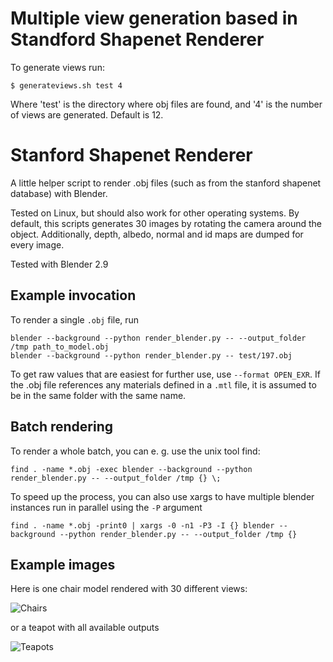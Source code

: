 
# Multiple view generation based in Standford Shapenet Renderer

To generate views run:
```
$ generateviews.sh test 4
```
Where 'test' is the directory where obj files are found, and '4' is the number of views are generated. Default is 12.

# Stanford Shapenet Renderer

A little helper script to render .obj files (such as from the stanford shapenet database) with Blender.

Tested on Linux, but should also work for other operating systems.
By default, this scripts generates 30 images by rotating the camera around the object.
Additionally, depth, albedo, normal and id maps are dumped for every image.

Tested with Blender 2.9

## Example invocation

To render a single `.obj` file, run

    blender --background --python render_blender.py -- --output_folder /tmp path_to_model.obj
    blender --background --python render_blender.py -- test/197.obj

To get raw values that are easiest for further use, use `--format OPEN_EXR`. If the .obj file references any materials defined in a `.mtl` file, it is assumed to be in the same folder with the same name.

## Batch rendering

To render a whole batch, you can e. g. use the unix tool find:

    find . -name *.obj -exec blender --background --python render_blender.py -- --output_folder /tmp {} \;

To speed up the process, you can also use xargs to have multiple blender instances run in parallel using the `-P` argument

    find . -name *.obj -print0 | xargs -0 -n1 -P3 -I {} blender --background --python render_blender.py -- --output_folder /tmp {}

## Example images

Here is one chair model rendered with 30 different views:

![Chairs](examples/out_without_specular.png)

or a teapot with all available outputs

![Teapots](examples/teapot_all_outputs.jpg)

